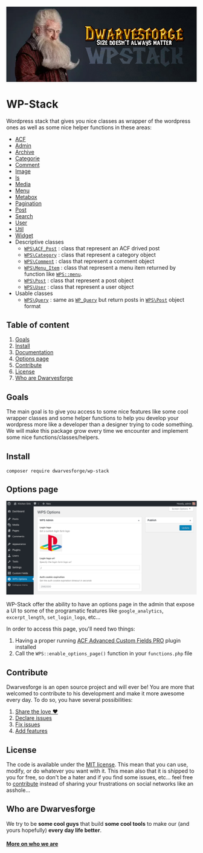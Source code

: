 ![WP-Stack](.resources/doc-header.jpg)

# WP-Stack

<p>
	<!-- <a href="https://travis-ci.org/Dwarvesforge/wp-stack">
		<img src="https://img.shields.io/travis/Dwarvesforge/thorin.svg?style=flat-square" />
	</a> -->
	<!-- <a href="https://www.npmjs.com/package/coffeekraken-sugar">
		<img src="https://img.shields.io/npm/v/coffeekraken-sugar.svg?style=flat-square" />
	</a>
	<a href="https://github.com/Coffeekraken/sugar/blob/master/LICENSE.txt">
		<img src="https://img.shields.io/npm/l/coffeekraken-sugar.svg?style=flat-square" />
	</a> -->
	<!-- <a href="https://github.com/coffeekraken/sugar">
		<img src="https://img.shields.io/npm/dt/coffeekraken-sugar.svg?style=flat-square" />
	</a>
	<a href="https://github.com/coffeekraken/sugar">
		<img src="https://img.shields.io/github/forks/coffeekraken/sugar.svg?style=social&label=Fork&style=flat-square" />
	</a>
	<a href="https://github.com/coffeekraken/sugar">
		<img src="https://img.shields.io/github/stars/coffeekraken/sugar.svg?style=social&label=Star&style=flat-square" />
	</a>-->
	<!-- <a href="https://twitter.com/coffeekrakenio">
		<img src="https://img.shields.io/twitter/url/http/coffeekrakenio.svg?style=social&style=flat-square" />
	</a>
	<a href="http://coffeekraken.io">
		<img src="https://img.shields.io/twitter/url/http/shields.io.svg?style=flat-square&label=coffeekraken.io&colorB=f2bc2b&style=flat-square" />
	</a> -->
</p>

Wordpress stack that gives you nice classes as wrapper of the wordpress ones as well as some nice helper functions in these areas:

- [ACF](doc/functions/acf.md)
- [Admin](doc/functions/admin.md)
- [Archive](doc/functions/archive.md)
- [Categorie](doc/functions/categorie.md)
- [Comment](doc/functions/comment.md)
- [Image](doc/functions/image.md)
- [Is](doc/functions/is.md)
- [Media](doc/functions/media.md)
- [Menu](doc/functions/menu.md)
- [Metabox](doc/functions/metabox.md)
- [Pagination](doc/functions/pagination.md)
- [Post](doc/functions/post.md)
- [Search](doc/functions/search.md)
- [User](doc/functions/user.md)
- [Util](doc/functions/util.md)
- [Widget](doc/functions/widget.md)
- Descriptive classes
	- [`WPS\ACF_Post`](doc/src/classes/WPS/ACF_Post.md) : class that represent an ACF drived post
	- [`WPS\Category`](doc/src/classes/WPS/Category.md) : class that represent a category object
	- [`WPS\Comment`](doc/src/classes/WPS/Comment.md) : class that represent a comment object
	- [`WPS\Menu_Item`](doc/src/classes/WPS/Menu_Item.md) : class that represent a menu item returned by function like [`WPS::menu`](doc/src/functions/menu/menu.md).
	- [`WPS\Post`](doc/src/classes/WPS/Post.md) : class that represent a post object
	- [`WPS\User`](doc/src/classes/WPS/User.md) : class that represent a user object
- Usable classes
	- [`WPS\Query`](doc/src/classes/WPS/Query.md) : same as [`WP_Query`](https://codex.wordpress.org/Class_Reference/WP_Query) but return posts in [`WPS\Post`](doc/src/classes/WPS/Post.md) object format

## Table of content

1. [Goals](#readme-goals)
2. [Install](#readme-install)
3. [Documentation](doc)
4. [Options page](#readme-options-page)
5. [Contribute](#readme-contribute)
6. [License](#readme-license)
7. [Who are Dwarvesforge](#readme-who-are-dwarvesforge)

<a id="readme-goals"></a>
## Goals

The main goal is to give you access to some nice features like some cool wrapper classes and some helper functions to help you develop your wordpress more like a developer than a designer trying to code something.
We will make this package grow every time we encounter and implement some nice functions/classes/helpers.

<a id="readme-install"></a>
## Install

```
composer require dwarvesforge/wp-stack
```

<a id="readme-options-page"></a>
## Options page

![Options page](.resources/options-page.png)

WP-Stack offer the ability to have an options page in the admin that expose a UI to some of the programatic features like `google_analytics`, `excerpt_length`, `set_login_logo`, etc...

In order to access this page, you'll need two things:

1. Having a proper running [ACF Advanced Custom Fields PRO](https://www.advancedcustomfields.com/pro/) plugin installed
2. Call the `WPS::enable_options_page()` function in your `functions.php` file

<a id="readme-contribute"></a>
## Contribute

Dwarvesforge is an open source project and will ever be! You are more that welcomed to contribute to his development and make it more awesome every day.
To do so, you have several possibilities:

1. [Share the love ❤️](https://github.com/Dwarvesforge/dwarvesforge/blob/master/contribute.md#contribute-share-the-love)
2. [Declare issues](https://github.com/Dwarvesforge/dwarvesforge/blob/master/contribute.md#contribute-declare-issues)
3. [Fix issues](https://github.com/Dwarvesforge/dwarvesforge/blob/master/contribute.md#contribute-fix-issues)
4. [Add features](https://github.com/Dwarvesforge/dwarvesforge/blob/master/contribute.md#contribute-add-features)

<a id="readme-license"></a>
## License

The code is available under the [MIT license](LICENSE.txt). This mean that you can use, modify, or do whatever you want with it. This mean also that it is shipped to you for free, so don't be a hater and if you find some issues, etc... feel free to [contribute](https://github.com/Dwarvesforge/dwarvesforge/blob/master/contribute.md) instead of sharing your frustrations on social networks like an asshole...

<a id="readme-who-are-dwarvesforge"></a>
## Who are Dwarvesforge

We try to be **some cool guys** that build **some cool tools** to make our (and yours hopefully) **every day life better**.  

#### [More on who we are](https://github.com/Dwarvesforge/dwarvesforge/blob/master/who-are-we.md)
